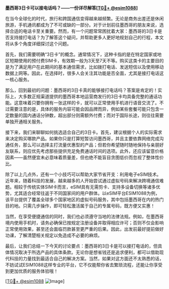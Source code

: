 **墨西哥3日卡可以接电话吗？——一份详尽解答[[TG💪+ @esim1088](https://t.me/s/esim1088)]**

在当今全球化的时代，旅行和跨国通信变得越来越频繁。无论是商务出差还是休闲旅游，手机通讯都成为了不可或缺的一部分。对于计划前往墨西哥的朋友来说，选择合适的电话卡至关重要。然而，有一个问题常常困扰着大家：墨西哥的3日卡是否支持接打电话？为了解答这个疑问，并帮助更多人更好地规划自己的行程，本文将从多个角度详细探讨这个问题。

首先，我们需要明确“3日卡”的概念。通常情况下，这种卡指的是在特定国家或地区短期使用的预付费SIM卡，有效期一般为3天至7天不等。购买这类卡的主要目的是为了满足用户在此期间的基本通信需求，比如拨打电话、发送短信以及使用移动数据上网等。因此，在选择时，很多人会关注其功能是否全面，尤其是接打电话这一核心服务。

那么，回到最初的问题：墨西哥的3日卡真的能够接打电话吗？答案是肯定的！实际上，大多数正规渠道提供的墨西哥本地运营商发行的3日卡均具备完整的通话功能。这意味着只要你拥有一张这样的卡，就可以正常使用手机进行语音交流了。不过需要注意的是，具体的服务内容可能会因品牌而异，例如某些套餐可能只包含一定数量的国内通话分钟数，超出部分则需额外付费；而对于国际长途，则往往需要单独开通相关服务。

接下来，我们来聊聊如何挑选适合自己的3日卡。首先，建议根据个人的实际需求来决定购买哪款产品。如果你只是打算短暂访问墨西哥，并且主要依靠网络完成沟通任务，那么可以选择主打流量优惠型的产品；但若你希望随时随地保持与亲朋好友联系，则应优先考虑那些提供充足免费通话时间的选项。此外，还应该留意价格因素——虽然便宜未必意味着质量差，但也绝不能盲目贪图低价而忽视了整体性价比。

除了以上几点外，还有一个小技巧可以帮助大家节省开支：利用电子eSIM技术。近年来，随着科技的发展，越来越多的人开始尝试通过虚拟号码来解决跨境通信难题。相较于传统实体SIM卡而言，eSIM具有无需剪卡、支持多设备切换等诸多优势，尤其适合经常往返于不同国家间的用户群体。以eSIM平台ESIM1088为例，该平台提供了覆盖全球多个国家地区的虚拟号码服务，其中包括墨西哥在内的热门目的地。只需几步操作，即可轻松激活属于自己的专属号码，既方便又实惠！

当然，在享受便捷通信的同时，我们也必须遵守当地的法律法规。例如，在墨西哥境内使用手机时，请务必确保已按规定注册设备并取得相应许可；否则不仅会影响正常使用效果，甚至还会面临罚款甚至更严重的后果。因此，出发前最好提前做好功课，了解清楚相关规定以免造成不必要的麻烦。

最后，让我们总结一下今天的讨论要点：墨西哥的3日卡是可以接打电话的，但具体情况取决于所选产品的具体条款。无论你是想省钱还是追求便利，都可以借助现代科技的力量找到最适合自己的解决方案。当然，如果对这方面还不太熟悉的话，不妨试试ESIM1088这样专业的平台，它不仅能帮你省去繁琐流程，还能让你享受到更加优质的服务体验哦！

[[TG💪+ @esim1088](https://t.me/s/esim1088) ![Image](https://i.postimg.cc/4NQfJmqS/Snipaste-2025-05-13-00-14-12.png)]